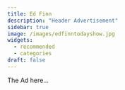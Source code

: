 ```yaml
---
title: Ed Finn
description: "Header Advertisement"
sidebar: true
image: /images/edfinntodayshow.jpg
widgets:
  - recommended
  - categories
draft: false
---
```

The Ad here...